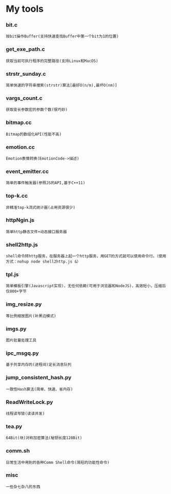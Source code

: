 My tools
=====

### bit.c
    按bit操作Buffer(支持快速查找Buffer中第一个bit为1的位置)

### get_exe_path.c
    获取当前可执行程序的完整路径(支持Linux和MacOS)

### strstr_sunday.c
    简单快速的字符串搜索(strstr)算法[最好O(n/m),最坏O(nm)]

### vargs_count.c
    获取变长参数宏的参数个数(很巧妙)

### bitmap.cc
    Bitmap的数组化API(性能不高)

### emotion.cc
    Emotion表情转换(EmotionCode->描述)

### event_emitter.cc
    简单的事件触发器(参照JS的API,基于C++11)

### top-k.cc
    非精准top-k流式统计器(占用资源很少)

### httpNgin.js
    简单http静态文件+动态接口服务器

### shell2http.js
    shell命令转http服务，在服务器上起一个http服务，用GET的方式就可以使用命令行。（使用方式：nohup node shell2http.js &）

### tpl.js
    简单模板引擎(Javascript实现)，无任何依赖(可用于浏览器和NodeJS)，高效短小，压缩后仅800+字节

### img_resize.py
    等比例缩放图片(补黑边模式)

### imgs.py
    图片批量处理工具

### ipc_msgq.py
    基于共享内存的(进程间)定长消息队列

### jump_consistent_hash.py
    一致性Hash算法(简单、快速、省内存)

### ReadWriteLock.py
    线程读写锁(读读并发)

### tea.py
    64Bit(块)对称加密算法(秘钥长度128Bit)

### comm.sh
    日常生活中用到的各种Comm Shell命令(简短的功能性命令)

### misc
    一些杂七杂八的东西
